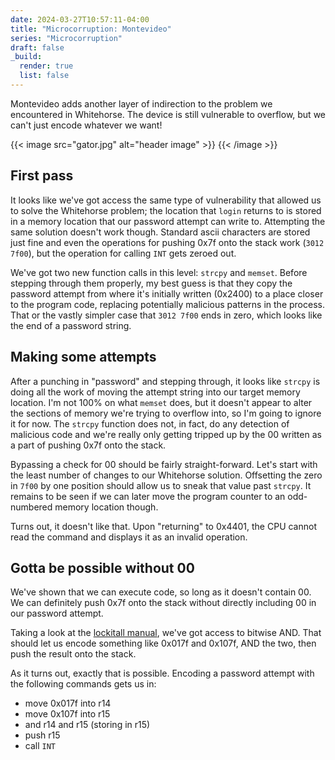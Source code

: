 ```yaml
---
date: 2024-03-27T10:57:11-04:00
title: "Microcorruption: Montevideo"
series: "Microcorruption"
draft: false
_build:
  render: true
  list: false
---
```


<!-- summary -->
Montevideo adds another layer of indirection to the problem we encountered in Whitehorse. The device is still vulnerable to overflow, but we can't just encode whatever we want!
<!-- summary -->

{{< image src="gator.jpg" alt="header image" >}}
{{< /image >}}

## First pass
It looks like we've got access the same type of vulnerability that allowed us to solve the Whitehorse problem; the location that `login` returns to is stored in a memory location that our password attempt can write to. Attempting the same solution doesn't work though. Standard ascii characters are stored just fine and even the operations for pushing 0x7f onto the stack work (`3012 7f00`), but the operation for calling `INT` gets zeroed out.

We've got two new function calls in this level: `strcpy` and `memset`. Before stepping through them properly, my best guess is that they copy the password attempt from where it's initially written (0x2400) to a place closer to the program code, replacing potentially malicious patterns in the process. That or the vastly simpler case that `3012 7f00` ends in zero, which looks like the end of a password string.

## Making some attempts
After a punching in "password" and stepping through, it looks like `strcpy` is doing all the work of moving the attempt string into our target memory location. I'm not 100% on what `memset` does, but it doesn't appear to alter the sections of memory we're trying to overflow into, so I'm going to ignore it for now. The `strcpy` function does not, in fact, do any detection of malicious code and we're really only getting tripped up by the 00 written as a part of pushing 0x7f onto the stack.

Bypassing a check for 00 should be fairly straight-forward. Let's start with the least number of changes to our Whitehorse solution. Offsetting the zero in `7f00` by one position should allow us to sneak that value past `strcpy`. It remains to be seen if we can later move the program counter to an odd-numbered memory location though.

Turns out, it doesn't like that. Upon "returning" to 0x4401, the CPU cannot read the command and displays it as an invalid operation.

## Gotta be possible without 00
We've shown that we can execute code, so long as it doesn't contain 00. We can definitely push 0x7f onto the stack without directly including 00 in our password attempt.

Taking a look at the [lockitall manual](https://microcorruption.com/public/manual.pdf), we've got access to bitwise AND. That should let us encode something like 0x017f and 0x107f, AND the two, then push the result onto the stack.

As it turns out, exactly that is possible. Encoding a password attempt with the following commands gets us in:
- move 0x017f into r14
- move 0x107f into r15
- and r14 and r15 (storing in r15)
- push r15
- call `INT`
